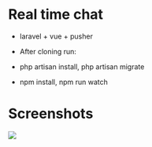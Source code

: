 
# Real time chat 

- laravel + vue + pusher 

- After cloning run:
- php artisan install, php artisan migrate
- npm install, npm run watch

# Screenshots
<img src="http://orbis-log.com/img/dan/chat.png">
